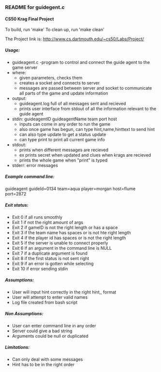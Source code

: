 ### README for guidegent.c
#### CS50 Krag Final Project 

To build, run 'make'
To clean up, run 'make clean'

The Project link is: http://www.cs.dartmouth.edu/~cs50/Labs/Project/

##### Usage: 
* guideagent.c -program to control and connect the guide agent to the game server 
* where:
    * given parameters, checks them
    * creates a socket and connects to server
    * messages are passed between server and socket to communicate all parts of the game and update information
* output:
    * guideagent.log full of all messages sent and recieved
    * prints user interface from stdout of all the information relevant to the guide agent 
 * stdin: guideagentID guideagentName team port host
    * inputs can come in any order to run the game 
    * also once game has begun, can type hint,name,hinttext to send hint
    * can also type update to get a status update
    * can type print to print all current game info
* stdout: 
    * prints when different messages are recieved
    * ex prints secret when updated and clues when krags are recieved
    * prints the whole game when "print" is typed
* stderr: error messages 

##### Example command line:
guideagent guideId=0134 team=aqua player=morgan host=flume port=2872

##### Exit status: 
* Exit 0 if all runs smoothly 
* Exit 1 if not the right amount of args
* Exit 2 if gameID is not the right length or has a space
* Exit 3 if the team name has spaces or is not hte right length 
* Exit 4 if the player id has spaces or is not the right length 
* Exit 5 if the server is unable to connect properly 
* Exit 6 if an argument in the command line is NULL
* Exit 7 if a duplicate argument is found 
* Exit 8 if the first status is not sent right 
* Exit 9 if an error is gotten while selecting 
* Exit 10 if error sending stdin 

##### Assumptions:
* User will input hint correctly in the right hint,<name>,<hint text> format 
* User will attempt to enter valid names 
* Log file created from bash script 

##### Non Assumptions:
* User can enter command line in any order
* Server could give a bad string 
* Arguments could be null or duplicated 

##### Limitations:
* Can only deal with some messages
* Hint has to be in the right order 


